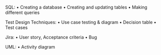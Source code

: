 SQL:
• Creating a database 
• Creating and updating tables
• Making different queries

Test Design Techniques:
• Use case testing & diagram
• Decision table
• Test cases

Jira:
• User story, Acceptance criteria
• Bug

UML:
• Activity diagram
